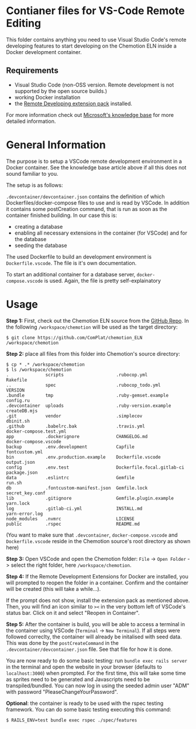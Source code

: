 # Contianer files for VS-Code Remote Editing

This folder contains anything you need to use Visual Studio Code's remote developing features to start developing on the Chemotion ELN inside a Docker development container.

## Requirements

-   Visual Studio Code (non-OSS version. Remote development is not supported by the open source builds.)
-   working Docker installation
-   the [Remote Developing extension pack](https://marketplace.visualstudio.com/items?itemName=ms-vscode-remote.vscode-remote-extensionpack) installed.

For more information check out [Microsoft's knowledge base](https://code.visualstudio.com/docs/remote/remote-overview) for more detailed information.

# General Information

The purpose is to setup a VSCode remote development environment in a Docker container. See the knowledge base article above if all this does not sound familiar to you.

The setup is as follows:

`.devcontainer/devcontainer.json` contains the definition of which Dockerfiles/docker-compose files to use and is read by VSCode. In addition it contains some postCreation command, that is run as soon as the container finished building. In our case this is:

-   creating a database
-   enabling all necessary extensions in the container (for VSCode) and for the database
-   seeding the database

The used Dockerfile to build an development environment is `Dockerfile.vscode`. The file is it's own documentation.

To start an additional container for a database server, `docker-compose.vscode` is used. Again, the file is pretty self-explainatory

# Usage

**Step 1:** First, check out the Chemotion ELN source from the [GitHub Repo](https://github.com/ComPlat/chemotion_ELN). In the following `/workspace/chemotion` will be used as the target directory:

```
$ git clone https://github.com/ComPlat/chemotion_ELN /workspace/chemotion
```

**Step 2:** place all files from this folder into Chemotion's source directory:

```
$ cp * .* /workspace/chemotion
$ ls /workspace/chemotion
.              scripts                    .rubocop.yml                Rakefile
..             spec                       .rubocop_todo.yml           VERSION
.bundle        tmp                        .ruby-gemset.example        config.ru
.devcontainer  uploads                    .ruby-version.example       createDB.mjs
.git           vendor                     .simplecov                  dbinit.sh
.github        .babelrc.bak               .travis.yml                 docker-compose.test.yml
app            .dockerignore              CHANGELOG.md                docker-compose.vscode
backup         .env.development           Capfile                     fontcustom.yml
bin            .env.production.example    Dockerfile.vscode           output.json
config         .env.test                  Dockerfile.focal.gitlab-ci  package.json
data           .eslintrc                  Gemfile                     run.sh
db             .fontcustom-manifest.json  Gemfile.lock                secret_key.conf
lib            .gitignore                 Gemfile.plugin.example      yarn.lock
log            .gitlab-ci.yml             INSTALL.md                  yarn-error.log
node_modules   .nvmrc                     LICENSE
public         .rspec                     README.md
```

(You want to make sure that `.devcontainer`, `docker-compose.vscode` and `Dockerfile.vscode` reside in the Chemotion source's root directory as shown here)

**Step 3:** Open VSCode and open the Chemotion folder: `File` -> `Open Folder` -> select the right folder, here `/workspace/chemotion`.

**Step 4:** If the Remote Development Extensions for Docker are installed, you will prompted to reopen the folder in a container. Confirm and the container will be created (this will take a while...).

If the prompt does not show, install the extension pack as mentioned above. Then, you will find an icon similar to `><` in the very bottom left of VSCode's status bar. Click on it and select "Reopen in Container".

**Step 5:** After the container is build, you will be able to access a terminal in the container using VSCode (`Terminal` -> `New Terminal`). If all steps were followed correclty, the container will already be initalised with seed data. This was done by the `postCreateCommand` in the `.devcontainer/devcontainer.json` file. See that file for how it is done.

You are now ready to do some basic testing: run `bundle exec rails server` in the terminal and open the website in your browser (defaults to `localhost:3000`) when prompted. For the first time, this will take some time as sprites need to be generated and Javascripts need to be transpiled/bundled. You can now log in using the seeded admin user "ADM" with password "PleaseChangeYourPassword".

**Optional**: the container is ready to be used with the rspec testing framework. You can do some basic testing executing this command:

```
$ RAILS_ENV=test bundle exec rspec ./spec/features
```
